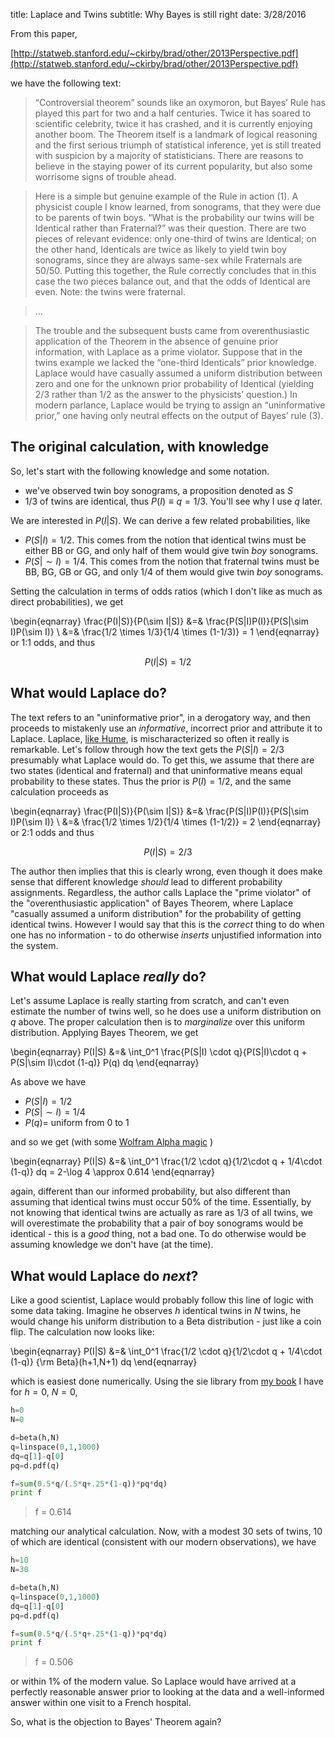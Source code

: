 title: Laplace and Twins
subtitle: Why Bayes is still right
date: 3/28/2016

From this paper,

[http://statweb.stanford.edu/~ckirby/brad/other/2013Perspective.pdf](http://statweb.stanford.edu/~ckirby/brad/other/2013Perspective.pdf)

we have the following text:

>“Controversial theorem” sounds like an oxymoron, but Bayes’ Rule has played this
part for two and a half centuries. Twice it has soared to scientific celebrity, twice it has crashed,
and it is currently enjoying another boom. The Theorem itself is a landmark of logical reasoning
and the first serious triumph of statistical inference, yet is still treated with suspicion by a
majority of statisticians. There are reasons to believe in the staying power of its current
popularity, but also some worrisome signs of trouble ahead.

>Here is a simple but genuine example of the Rule in action (1). A physicist couple I know
learned, from sonograms, that they were due to be parents of twin boys. “What is the probability
our twins will be Identical rather than Fraternal?” was their question. There are two pieces of
relevant evidence: only one-third of twins are Identical; on the other hand, Identicals are twice as
likely to yield twin boy sonograms, since they are always same-sex while Fraternals are 50/50.
Putting this together, the Rule correctly concludes that in this case the two pieces balance out,
and that the odds of Identical are even. Note: the twins were fraternal.

>...

>The trouble and the
subsequent busts came from overenthusiastic application of the Theorem in the absence of
genuine prior information, with Laplace as a prime violator. Suppose that in the twins example
we lacked the “one-third Identicals” prior knowledge. Laplace would have casually assumed a
uniform distribution between zero and one for the unknown prior probability of Identical
(yielding 2/3 rather than 1/2 as the answer to the physicists’ question.) In modern parlance,
Laplace would be trying to assign an “uninformative prior,” one having only neutral effects on
the output of Bayes’ rule (3).

## The original calculation, with knowledge

So, let's start with the following knowledge and some notation.

* we've observed twin boy sonograms, a proposition denoted as $S$
* 1/3 of twins are identical, thus $P(I) \equiv q = 1/3$.  You'll see why I use $q$ later.

We are interested in $P(I|S)$.  We can derive a few related probabilities, like

* $P(S|I) = 1/2$.  This comes from the notion that identical twins must be either BB or GG, and only half of them would give twin *boy* sonograms.
* $P(S|\sim I) = 1/4$. This comes from the notion that fraternal twins must be BB, BG, GB or GG, and only 1/4 of them would give twin *boy* sonograms.

Setting the calculation in terms of odds ratios (which I don't like as much as direct probabilities), we get

\begin{eqnarray}
\frac{P(I|S)}{P(\sim I|S)} &=& \frac{P(S|I)P(I)}{P(S|\sim I)P(\sim I)} \\
&=& \frac{1/2 \times 1/3}{1/4 \times (1-1/3)} = 1
\end{eqnarray}
or 1:1 odds, and thus

$$P(I|S)=1/2$$

## What would Laplace do?

The text refers to an "uninformative prior", in a derogatory way, and then proceeds to mistakenly use an *informative*, incorrect prior and attribute it to Laplace.  Laplace, [like Hume]({filename}hume_miracles.md), is mischaracterized so often it really is remarkable.  Let's follow through how the text gets the $P(S|I)=2/3$ presumably what Laplace would do.  To get this, we assume that there are two states (identical and fraternal) and that uninformative means equal probability to these states.  Thus the prior is $P(I)=1/2$, and the same calculation proceeds as 

\begin{eqnarray}
\frac{P(I|S)}{P(\sim I|S)} &=& \frac{P(S|I)P(I)}{P(S|\sim I)P(\sim I)} \\
&=& \frac{1/2 \times 1/2}{1/4 \times (1-1/2)} = 2
\end{eqnarray}
or 2:1 odds and thus

$$P(I|S)=2/3$$

The author then implies that this is clearly wrong, even though it does make sense that different knowledge *should* lead to different probability assignments.  Regardless, the author calls Laplace the "prime violator" of the "overenthusiastic application" of Bayes Theorem, where Laplace "casually assumed a uniform distribution" for the probability of getting identical twins. However I would say that this is the *correct* thing to do when one has no information - to do otherwise *inserts* unjustified information into the system.

## What would Laplace *really* do?

Let's assume Laplace is really starting from scratch, and can't even estimate the number of twins well, so he does use a uniform distribution on $q$ above.  The proper calculation then is to *marginalize* over this uniform distribution.  Applying Bayes Theorem, we get

\begin{eqnarray}
P(I|S) &=& \int_0^1 \frac{P(S|I) \cdot q}{P(S|I)\cdot q + P(S|\sim I)\cdot (1-q)} P(q) dq
\end{eqnarray}

As above we have

* $P(S|I) = 1/2$
* $P(S|\sim I) = 1/4$
* $P(q) =$ uniform from 0 to 1

and so we get (with some [Wolfram Alpha magic](http://www.wolframalpha.com/input/?i=integrate+1%2F2*q%2F%5B1%2F4*q%2B1%2F4%5D+for+q+from+0+to+1) )

\begin{eqnarray}
P(I|S) &=& \int_0^1 \frac{1/2 \cdot q}{1/2\cdot q + 1/4\cdot (1-q)} dq = 2-\log 4 \approx 0.614
\end{eqnarray}

again, different than our informed probability, but also different than assuming that identical twins must occur 50% of the time.  Essentially, by not knowing that identical twins are actually as rare as 1/3 of all twins, we will overestimate the probability that a pair of boy sonograms would be identical - this is a *good* thing, not a bad one.  To do otherwise would be assuming knowledge we don't have (at the time).

## What would Laplace do *next*?


Like a good scientist, Laplace would probably follow this line of logic with some data taking.  Imagine he observes $h$ identical twins in $N$ twins, he would change his uniform distribution to a Beta distribution - just like a coin flip.  The calculation now looks like:

\begin{eqnarray}
P(I|S) &=& \int_0^1 \frac{1/2 \cdot q}{1/2\cdot q + 1/4\cdot (1-q)} {\rm Beta}(h+1,N+1) dq 
\end{eqnarray}

which is easiest done numerically.  Using the sie library from [my book]({filename}projects/sie.md) I have for $h=0$, $N=0$, 

```python
h=0
N=0

d=beta(h,N)
q=linspace(0,1,1000)
dq=q[1]-q[0]
pq=d.pdf(q)

f=sum(0.5*q/(.5*q+.25*(1-q))*pq*dq)
print f
```

> f = 0.614

matching our analytical calculation.  Now, with a modest 30 sets of twins, 10 of which are identical (consistent with our modern observations), we have

```python
h=10
N=30

d=beta(h,N)
q=linspace(0,1,1000)
dq=q[1]-q[0]
pq=d.pdf(q)

f=sum(0.5*q/(.5*q+.25*(1-q))*pq*dq)
print f
```

> f = 0.506

or within 1% of the modern value.  So Laplace would have arrived at a perfectly reasonable answer prior to looking at the data and a well-informed answer within one visit to a French hospital.  

So, what is the objection to Bayes' Theorem again?
